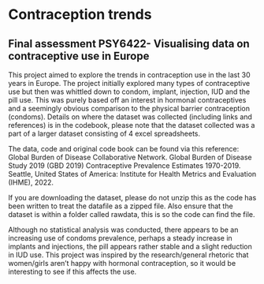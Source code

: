 # Contraception trends
## Final assessment PSY6422- Visualising data on contraceptive use in Europe

This project aimed to explore the trends in contraception use in the last 30 years in Europe. The project initially explored many types of contraceptive use but then was whittled down to condom, implant, injection, IUD and the pill use. This was purely based off an interest in hormonal contraceptives and a seemingly obvious comparison to the physical barrier contraception (condoms). Details on where the dataset was collected (including links and references) is in the codebook, please note that the dataset collected was a part of a larger dataset consisting of 4 excel spreadsheets. 

The data, code and original code book can be found via this reference: 
Global Burden of Disease Collaborative Network. Global Burden of Disease Study 2019 (GBD 2019) Contraceptive Prevalence Estimates 1970-2019. Seattle, United States of America: Institute for Health Metrics and Evaluation (IHME), 2022.


If you are downloading the dataset, please do not unzip this as the code has been written to treat the datafile as a zipped file. Also ensure that the dataset is within a folder called rawdata, this is so the code can find the file. 

Although no statistical analysis was conducted, there appears to be an increasing use of condoms prevalence, perhaps a steady increase in implants and injections, the pill appears rather stable and a slight reduction in IUD use. This project was inspired by the research/general rhetoric that women/girls aren’t happy with hormonal contraception, so it would be interesting to see if this affects the use.

